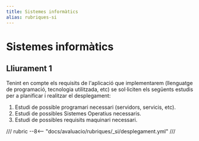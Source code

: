 ```yaml
---
title: Sistemes informàtics
alias: rubriques-si
---
```


# Sistemes informàtics

## Lliurament 1

Tenint en compte els requisits de l'aplicació que implementarem (llenguatge de programació, tecnologia utilitzada, etc) se sol·liciten els següents estudis per a planificar i realitzar el desplegament:

1. Estudi de possible programari necessari (servidors, servicis, etc).
2. Estudi de possibles Sistemes Operatius necessaris.
3. Estudi de possibles requisits maquinari necessari.

/// rubric
--8<-- "docs/avaluacio/rubriques/_si/desplegament.yml"
///
